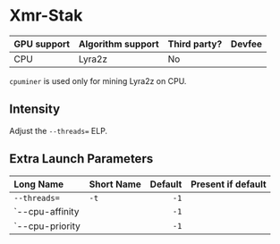 # Xmr-Stak

| GPU support | Algorithm support | Third party? | Devfee |
|:------------|:------------------|:-------------|--------:
| CPU | Lyra2z | No |  |

`cpuminer` is used only for mining Lyra2z on CPU.

## Intensity

Adjust the `--threads=` ELP.

## Extra Launch Parameters
| Long Name | Short Name | Default | Present if default |
|:----------|:-----------|--------:|-------------------:|
| `--threads=` | `-t` | `-1` |  |
| `--cpu-affinity |  | `-1` |  |
| `--cpu-priority |  | `-1` | |